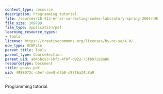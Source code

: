 ```yaml
---
content_type: resource
description: Programming tutorial.
file: /courses/18-413-error-correcting-codes-laboratory-spring-2004/4988072cd6efdee0d7b0c97f6a24c8a9_gauss.pdf
file_size: 109789
file_type: application/pdf
learning_resource_types:
- Tools
license: https://creativecommons.org/licenses/by-nc-sa/4.0/
ocw_type: OCWFile
parent_title: Tools
parent_type: CourseSection
parent_uid: a045bc83-6bf3-4f8f-d922-73fb97328a80
resourcetype: Document
title: gauss.pdf
uid: 4988072c-d6ef-dee0-d7b0-c97f6a24c8a9
---
```

Programming tutorial.